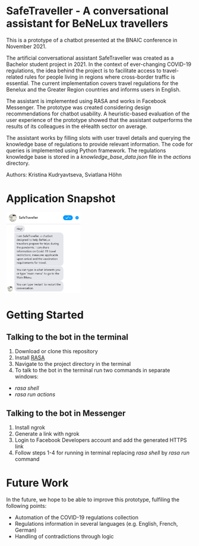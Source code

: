 # SafeTraveller - A conversational assistant for BeNeLux travellers

This is a prototype of a chatbot presented at the BNAIC conference in November 2021.

The artificial conversational assistant SafeTraveller was created as a Bachelor student project in 2021. In the context of ever-changing COVID-19 regulations, the idea behind the project is to facilitate access to travel-related rules for people living in regions where cross-border traffic is essential. The current implementation covers travel regulations for the Benelux and the Greater Region countries and informs users in English.

The assistant is implemented using RASA and works in Facebook Messenger. The prototype was created considering design recommendations for chatbot usability. A heuristic-based evaluation of the user experience of the prototype showed that the assistant outperforms the results of its colleagues in the eHealth sector on average.

The assistant works by filling slots with user travel details and querying the knowledge base of regulations to provide relevant information. The code for queries is implemented using Python framework. The regulations knowledge base is stored in a <em>knowledge_base_data.json</em> file in the <em>actions</em> directory.

Authors: Kristina Kudryavtseva, Sviatlana Höhn

# Application Snapshot
<img src="SafeTraveller.png" alt="app snapshot" width=200>

# Getting Started

## Talking to the bot in the terminal
1. Download or clone this repository
2. Install [RASA](https://rasa.com/docs/rasa/installation/)
3. Navigate to the project directory in the terminal
4. To talk to the bot in the terminal run two commands in separate windows:
- <em>rasa shell</em>
- <em>rasa run actions</em>

## Talking to the bot in Messenger
1. Install ngrok
2. Generate a link with ngrok
3. Login to Facebook Developers account and add the generated HTTPS link
4. Follow steps 1-4 for running in terminal replacing <em>rasa shell</em> by <em>rasa run</em> command


# Future Work
In the future, we hope to be able to improve this prototype, fulfiling the following points:
- Automation of the COVID-19 regulations collection
- Regulations information in several languages (e.g. English, French, German)
- Handling of contradictions through logic
